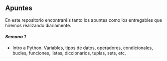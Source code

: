 ## Apuntes
En este repositorio encontraréis tanto los apuntes como los entregables que hiremos realizando diariamente.

#### ***Semana 1***
- Intro a Python. Variables, tipos de datos, operadores, condicionales, bucles, funciones, listas, diccionarios, tuplas, sets, etc.

